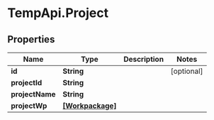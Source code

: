 # TempApi.Project

## Properties

Name | Type | Description | Notes
------------ | ------------- | ------------- | -------------
**id** | **String** |  | [optional] 
**projectId** | **String** |  | 
**projectName** | **String** |  | 
**projectWp** | [**[Workpackage]**](Workpackage.md) |  | 


